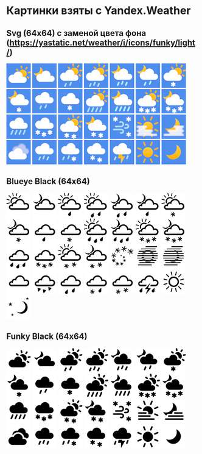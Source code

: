 # Картинки взяты с Yandex.Weather
## Svg (64x64) с заменой цвета фона (https://yastatic.net/weather/i/icons/funky/light/)
![](./svg/bkn_d.png)
![](./svg/bkn_n.png)
![](./svg/bkn_-ra_d.png)
![](./svg/bkn_ra_d.png)
![](./svg/bkn_ra_n.png)
![](./svg/bkn_-ra_n.png)
![](./svg/bkn_-sn_d.png)
![](./svg/bkn_-sn_n.png)
![](./svg/ovc_-ra.png)
![](./svg/ovc_-sn.png)
![](./svg/bkn_+ra_d.png)
![](./svg/bkn_+ra_n.png)
![](./svg/bkn_+sn_d.png)
![](./svg/bkn_+sn_n.png)
![](./svg/ovc_+ra.png)
![](./svg/ovc_+sn.png)
![](./svg/bkn_sn_d.png)
![](./svg/bkn_sn_n.png)
![](./svg/bl.png)
![](./svg/fg_d.png)
![](./svg/fg_n.png)
![](./svg/ovc.png)
![](./svg/ovc_ra.png)
![](./svg/ovc_ra_sn.png)
![](./svg/ovc_sn.png)
![](./svg/ovc_ts_ra.png)
![](./svg/skc_d.png)
![](./svg/skc_n.png)
## Blueye Black (64x64)
![](./blueye_black/bkn_d.png)
![](./blueye_black/bkn_n.png)
![](./blueye_black/bkn_-ra_d.png)
![](./blueye_black/bkn_ra_d.png)
![](./blueye_black/bkn_ra_n.png)
![](./blueye_black/bkn_-ra_n.png)
![](./blueye_black/bkn_-sn_d.png)
![](./blueye_black/bkn_-sn_n.png)
![](./blueye_black/ovc_-ra.png)
![](./blueye_black/ovc_-sn.png)
![](./blueye_black/bkn_+ra_d.png)
![](./blueye_black/bkn_+ra_n.png)
![](./blueye_black/bkn_+sn_d.png)
![](./blueye_black/bkn_+sn_n.png)
![](./blueye_black/ovc_+ra.png)
![](./blueye_black/ovc_+sn.png)
![](./blueye_black/bkn_sn_d.png)
![](./blueye_black/bkn_sn_n.png)
![](./blueye_black/bl.png)
![](./blueye_black/fg_d.png)
![](./blueye_black/fg_n.png)
![](./blueye_black/ovc.png)
![](./blueye_black/ovc_gr.png)
![](./blueye_black/ovc_ra.png)
![](./blueye_black/ovc_ra_sn.png)
![](./blueye_black/ovc_sn.png)
![](./blueye_black/ovc_ts_ra.png)
![](./blueye_black/skc_d.png)
![](./blueye_black/skc_n.png)
## Funky Black (64x64)
![](./funky_black/bkn_d.png)
![](./funky_black/bkn_n.png)
![](./funky_black/bkn_-ra_d.png)
![](./funky_black/bkn_ra_d.png)
![](./funky_black/bkn_ra_n.png)
![](./funky_black/bkn_-ra_n.png)
![](./funky_black/bkn_-sn_d.png)
![](./funky_black/bkn_-sn_n.png)
![](./funky_black/ovc_-ra.png)
![](./funky_black/ovc_-sn.png)
![](./funky_black/bkn_+ra_d.png)
![](./funky_black/bkn_+ra_n.png)
![](./funky_black/bkn_+sn_d.png)
![](./funky_black/bkn_+sn_n.png)
![](./funky_black/ovc_+ra.png)
![](./funky_black/ovc_+sn.png)
![](./funky_black/bkn_sn_d.png)
![](./funky_black/bkn_sn_n.png)
![](./funky_black/bl.png)
![](./funky_black/fg_d.png)
![](./funky_black/fg_n.png)
![](./funky_black/ovc.png)
![](./funky_black/ovc_ra.png)
![](./funky_black/ovc_ra_sn.png)
![](./funky_black/ovc_sn.png)
![](./funky_black/ovc_ts_ra.png)
![](./funky_black/skc_d.png)
![](./funky_black/skc_n.png)
